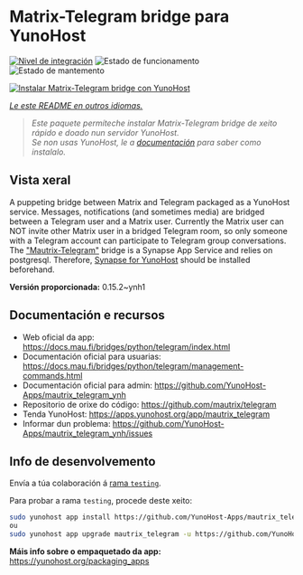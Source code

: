 <!--
NOTA: Este README foi creado automáticamente por <https://github.com/YunoHost/apps/tree/master/tools/readme_generator>
NON debe editarse manualmente.
-->

# Matrix-Telegram bridge para YunoHost

[![Nivel de integración](https://dash.yunohost.org/integration/mautrix_telegram.svg)](https://ci-apps.yunohost.org/ci/apps/mautrix_telegram/) ![Estado de funcionamento](https://ci-apps.yunohost.org/ci/badges/mautrix_telegram.status.svg) ![Estado de mantemento](https://ci-apps.yunohost.org/ci/badges/mautrix_telegram.maintain.svg)

[![Instalar Matrix-Telegram bridge con YunoHost](https://install-app.yunohost.org/install-with-yunohost.svg)](https://install-app.yunohost.org/?app=mautrix_telegram)

*[Le este README en outros idiomas.](./ALL_README.md)*

> *Este paquete permíteche instalar Matrix-Telegram bridge de xeito rápido e doado nun servidor YunoHost.*  
> *Se non usas YunoHost, le a [documentación](https://yunohost.org/install) para saber como instalalo.*

## Vista xeral

A puppeting bridge between Matrix and Telegram packaged as a YunoHost service. Messages, notifications (and sometimes media) are bridged between a Telegram user and a Matrix user. Currently the Matrix user can NOT invite other Matrix user in a bridged Telegram room, so only someone with a Telegram account can participate to Telegram group conversations. The ["Mautrix-Telegram"](https://docs.mau.fi/bridges/python/telegram/index.html) bridge is a Synapse App Service and relies on postgresql. Therefore, [Synapse for YunoHost](https://github.com/YunoHost-Apps/synapse_ynh) should be installed beforehand.


**Versión proporcionada:** 0.15.2~ynh1
## Documentación e recursos

- Web oficial da app: <https://docs.mau.fi/bridges/python/telegram/index.html>
- Documentación oficial para usuarias: <https://docs.mau.fi/bridges/python/telegram/management-commands.html>
- Documentación oficial para admin: <https://github.com/YunoHost-Apps/mautrix_telegram_ynh>
- Repositorio de orixe do código: <https://github.com/mautrix/telegram>
- Tenda YunoHost: <https://apps.yunohost.org/app/mautrix_telegram>
- Informar dun problema: <https://github.com/YunoHost-Apps/mautrix_telegram_ynh/issues>

## Info de desenvolvemento

Envía a túa colaboración á [rama `testing`](https://github.com/YunoHost-Apps/mautrix_telegram_ynh/tree/testing).

Para probar a rama `testing`, procede deste xeito:

```bash
sudo yunohost app install https://github.com/YunoHost-Apps/mautrix_telegram_ynh/tree/testing --debug
ou
sudo yunohost app upgrade mautrix_telegram -u https://github.com/YunoHost-Apps/mautrix_telegram_ynh/tree/testing --debug
```

**Máis info sobre o empaquetado da app:** <https://yunohost.org/packaging_apps>
